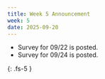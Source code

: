 ```yaml
---
title: Week 5 Announcement
week: 5
date: 2025-09-20
---
```


* Survey for 09/22 is posted.
* Survey for 09/24 is posted.

{: .fs-5 }

